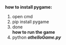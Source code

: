 **how to install pygame:** <br />
1. open cmd <br />
2. pip install pygame <br />
3. done <br />
**how to run the game** <br />
1. python ***othelloGame.py*** <br />
